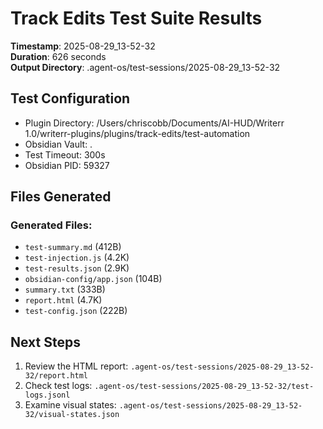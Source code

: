 # Track Edits Test Suite Results

**Timestamp**: 2025-08-29_13-52-32  
**Duration**: 626 seconds  
**Output Directory**: .agent-os/test-sessions/2025-08-29_13-52-32

## Test Configuration

- Plugin Directory: /Users/chriscobb/Documents/AI-HUD/Writerr 1.0/writerr-plugins/plugins/track-edits/test-automation
- Obsidian Vault: .
- Test Timeout: 300s
- Obsidian PID: 59327

## Files Generated

### Generated Files:
- `test-summary.md` (412B)
- `test-injection.js` (4.2K)
- `test-results.json` (2.9K)
- `obsidian-config/app.json` (104B)
- `summary.txt` (333B)
- `report.html` (4.7K)
- `test-config.json` (222B)

## Next Steps

1. Review the HTML report: `.agent-os/test-sessions/2025-08-29_13-52-32/report.html`
2. Check test logs: `.agent-os/test-sessions/2025-08-29_13-52-32/test-logs.jsonl`
3. Examine visual states: `.agent-os/test-sessions/2025-08-29_13-52-32/visual-states.json`
